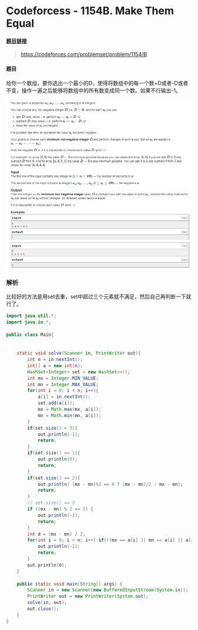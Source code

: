 # Codeforcess - 1154B. Make Them Equal

#### [题目链接](https://codeforces.com/problemset/problem/1154/B)

> https://codeforces.com/problemset/problem/1154/B

#### 题目

给你一个数组，要你选出一个最小的D，使得将数组中的每一个数+D或者-D或者不变，操作一遍之后能够将数组中的所有数变成同一个数。如果不行输出-1。

![1556677734504](assets/1556677734504.png)

### 解析

比较好的方法是用set去重，set中超过三个元素就不满足，然后自己再判断一下就行了。

```java
import java.util.*;
import java.io.*;

public class Main{

   
    static void solve(Scanner in, PrintWriter out){
        int n = in.nextInt();
        int[] a = new int[n];
        HashSet<Integer> set = new HashSet<>();
        int mx = Integer.MIN_VALUE;
        int mn = Integer.MAX_VALUE;
        for(int i = 0; i < n; i++){
            a[i] = in.nextInt();
            set.add(a[i]);
            mx = Math.max(mx, a[i]);
            mn = Math.min(mn, a[i]);
        }
        if(set.size() > 3){
            out.println(-1);
            return;
        }
        if(set.size() == 1){
            out.println(0);
            return;
        }
        if(set.size() == 2){
            out.println( (mx - mn)%2 == 0 ? (mx - mn)/2 : mx - mn);
            return;
        }
        // set.size() == 3
        if ((mx - mn) % 2 == 1) {
            out.println(-1);
            return;
        }
        int d = (mx - mn) / 2;
        for(int i = 0; i < n; i++) if(!(mx == a[i] || mn == a[i] || a[i] + d == mx)){
            out.println(-1);
            return;
        }
        out.println(d);
    }

    public static void main(String[] args) {
        Scanner in = new Scanner(new BufferedInputStream(System.in));
        PrintWriter out = new PrintWriter(System.out);
        solve(in, out);
        out.close();
    }
}

```

